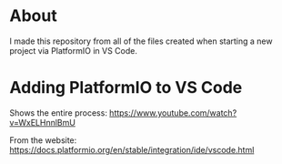 # About
I made this repository from all of the files created when starting a new project via PlatformIO in VS Code.

# Adding PlatformIO to VS Code

Shows the entire process:
https://www.youtube.com/watch?v=WxELHnnlBmU

From the website:
https://docs.platformio.org/en/stable/integration/ide/vscode.html
